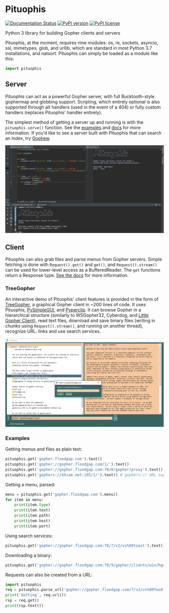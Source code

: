 # Pituophis
[![Documentation Status](https://readthedocs.org/projects/pituophis/badge/?version=latest)](https://pituophis.readthedocs.io/en/latest/?badge=latest)
[![PyPI version](https://img.shields.io/pypi/v/Pituophis.svg)](https://pypi.python.org/pypi/Pituophis/)
[![PyPI license](https://img.shields.io/pypi/l/Pituophis.svg)](https://pypi.python.org/pypi/Pituophis/)

Python 3 library for building Gopher clients and servers

Pituophis, at the moment, requires nine modules: os, re, sockets, asyncio, ssl, mimetypes, glob, and urllib, which are standard in most Python 3.7 installations, and natsort. Pituophis can simply be loaded as a module like this:
```python
import pituophis
```

## Server

Pituophis can act as a powerful Gopher server, with full Bucktooth-style gophermap and globbing support. Scripting, which entirely optional is also supported through alt handlers (used in the event of a 404) or fully custom handlers (replaces Pituophis' handler entirely).

The simplest method of getting a server up and running is with the `pituophis.serve()` function. See the [examples](https://github.com/dotcomboom/Pituophis/tree/master/examples) and [docs](https://pituophis.readthedocs.io/en/latest/#pituophis.serve) for more information. If you'd like to see a server built with Pituophis that can search an index, try [Gophew](https://github.com/dotcomboom/Gophew).

![server_def](https://github.com/dotcomboom/Pituophis/blob/master/server_def.png?raw=true)

## Client
Pituophis can also grab files and parse menus from Gopher servers. Simple fetching is done with `Request().get()` and `get()`, and `Request().stream()` can be used for lower-level access as a BufferedReader.  The `get` functions return a Response type. [See the docs](https://pituophis.readthedocs.io/en/latest/index.html) for more information.

### TreeGopher
An interactive demo of Pituophis' client features is provided in the form of [TreeGopher](https://github.com/dotcomboom/Pituophis/blob/master/TreeGopher.py), a graphical Gopher client in ~200 lines of code. It uses Pituophis, [PySimpleGUI](https://github.com/PySimpleGUI/PySimpleGUI), and [Pyperclip](https://pypi.org/project/pyperclip). It can browse Gopher in a hierarchical structure (similarly to WSGopher32, Cyberdog, and [Little Gopher Client](http://runtimeterror.com/tools/gopher/)), read text files, download and save binary files (writing in chunks using `Request().stream()`, and running on another thread), recognize URL: links and use search services.

![](https://github.com/dotcomboom/Pituophis/blob/master/treegopher.png?raw=true)

### Examples
Getting menus and files as plain text:
```python
pituophis.get('gopher.floodgap.com').text()
pituophis.get('gopher://gopher.floodgap.com/1/').text()
pituophis.get('gopher://gopher.floodgap.com:70/0/gopher/proxy').text()
pituophis.get('gophers://khzae.net:105/1/').text() # gophers:// URL support

```
Getting a menu, parsed:
```python
menu = pituophis.get('gopher.floodgap.com').menu()
for item in menu:
    print(item.type)
    print(item.text)
    print(item.path)
    print(item.host)
    print(item.port)
```
Using search services:
```python
pituophis.get('gopher://gopher.floodgap.com:70/7/v2/vs%09toast').text()
```
Downloading a binary:
```python
pituophis.get('gopher://gopher.floodgap.com:70/9/gopher/clients/win/hgopher2_3.zip').binary
```
Requests can also be created from a URL:
```python
import pituophis
req = pituophis.parse_url('gopher://gopher.floodgap.com/7/v2/vs%09food')
print('Getting', req.url())
rsp = req.get()
print(rsp.text())
```